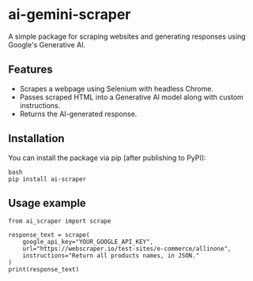 # ai-gemini-scraper

A simple package for scraping websites and generating responses using Google's Generative AI.

## Features

- Scrapes a webpage using Selenium with headless Chrome.
- Passes scraped HTML into a Generative AI model along with custom instructions.
- Returns the AI-generated response.

## Installation

You can install the package via pip (after publishing to PyPI):
```
bash
pip install ai-scraper
```
## Usage example
```
from ai_scraper import scrape

response_text = scrape(
    google_api_key="YOUR_GOOGLE_API_KEY",
    url="https://webscraper.io/test-sites/e-commerce/allinone",
    instructions="Return all products names, in JSON."
)
print(response_text)
```